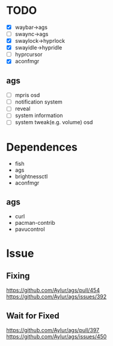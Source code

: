# TODO
- [x] waybar->ags
- [ ] swaync->ags
- [x] swaylock->hyprlock
- [x] swayidle->hypridle
- [ ] hyprcursor
- [x] aconfmgr
## ags
- [ ] mpris osd
- [ ] notification system
- [ ] reveal
- [ ] system information
- [ ] system tweak(e.g. volume) osd

# Dependences
- fish
- ags
- brightnessctl
- aconfmgr
## ags
- curl
- pacman-contrib
- pavucontrol

# Issue
## Fixing
https://github.com/Aylur/ags/pull/454
https://github.com/Aylur/ags/issues/392
## Wait for Fixed
https://github.com/Aylur/ags/pull/397
https://github.com/Aylur/ags/issues/450
